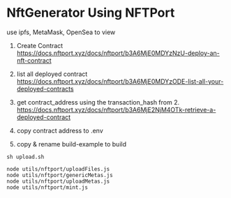 # NftGenerator Using NFTPort
use ipfs, MetaMask, OpenSea to view

1. Create Contract
https://docs.nftport.xyz/docs/nftport/b3A6MjE0MDYzNzU-deploy-an-nft-contract

2. list all deployed contract
https://docs.nftport.xyz/docs/nftport/b3A6MjE0MDYzODE-list-all-your-deployed-contracts

3. get contract_address using the transaction_hash from 2.
https://docs.nftport.xyz/docs/nftport/b3A6MjE2NjM4OTk-retrieve-a-deployed-contract

4. copy contract address to .env

5. copy & rename build-example to build
```
sh upload.sh
```


```
node utils/nftport/uploadFiles.js
node utils/nftport/genericMetas.js
node utils/nftport/uploadMetas.js
node utils/nftport/mint.js
```